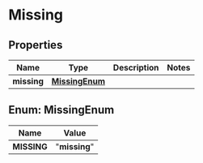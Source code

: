 

# Missing


## Properties

| Name | Type | Description | Notes |
|------------ | ------------- | ------------- | -------------|
|**missing** | [**MissingEnum**](#MissingEnum) |  |  |



## Enum: MissingEnum

| Name | Value |
|---- | -----|
| __MISSING__ | &quot;__missing__&quot; |



